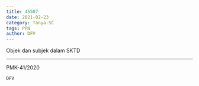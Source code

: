 ```yaml
---
title: 45507
date: 2021-02-23
category: Tanya-SC
tags: PPN
author: DFV
---
```


Objek dan subjek dalam SKTD

---

PMK-41/2020

`DFV`
